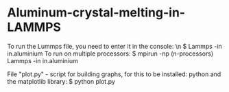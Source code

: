 # Aluminum-crystal-melting-in-LAMMPS

To run the Lummps file, you need to enter it in the console: \n
$ Lammps -in in.aluminium
To run on multiple processors:
$ mpirun -np (n-processors) Lammps -in in.aluminium

File "plot.py" - script for building graphs, for this to be installed: python and the matplotlib library:
$ python plot.py
